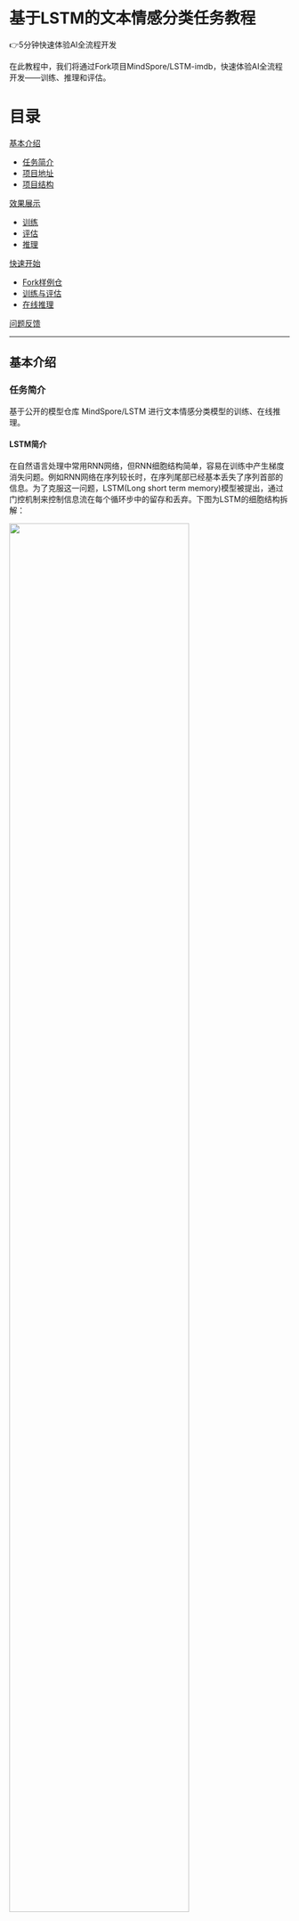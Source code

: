 # 基于LSTM的文本情感分类任务教程

👉5分钟快速体验AI全流程开发

在此教程中，我们将通过Fork项目MindSpore/LSTM-imdb，快速体验AI全流程开发——训练、推理和评估。

# 目录  
[基本介绍](#基本介绍)  
- [任务简介](#任务简介)
- [项目地址](#项目地址)
- [项目结构](#项目结构)

[效果展示](#效果展示)
- [训练](#训练)
- [评估](#评估)
- [推理](#推理)

[快速开始](#快速开始)
- [Fork样例仓](#复制)
- [训练与评估](#训练与评估)
- [在线推理](#在线推理)


[问题反馈](#问题反馈)


***
<a name="基本介绍"></a>
## 基本介绍

<a name="任务简介"></a>
### 任务简介

基于公开的模型仓库 MindSpore/LSTM 进行文本情感分类模型的训练、在线推理。

#### LSTM简介
在自然语言处理中常用RNN网络，但RNN细胞结构简单，容易在训练中产生梯度消失问题。例如RNN网络在序列较长时，在序列尾部已经基本丢失了序列首部的信息。为了克服这一问题，LSTM(Long short term memory)模型被提出，通过门控机制来控制信息流在每个循环步中的留存和丢弃。下图为LSTM的细胞结构拆解：

<img src="https://obs-xihe-beijing4.obs.cn-north-4.myhuaweicloud.com/xihe-img/projects/quick_start/lstm/lstm-model.PNG" width="80%">

#### 数据集简介
使用的数据集是情感分类的经典数据集 [IMDB](https://www.imdb.com/) ，数据集对评论进行二分类划分，分为Positive和Negative两类。IMDB数据集提供了25,000条电影评论用于训练，25,000条电影评论用于测试。下面为其样例：

| Review                                                       | Label    |
| ------------------------------------------------------------ | -------- |
| “Quitting” may be as much about exiting a pre-ordained identity as about drug withdrawal. As a rural guy coming to Beijing, class and success must have struck this young artist face on as an appeal to separate from his roots and far surpass his peasant parents’ acting success. Troubles arise, however, when the new man is too new, when it demands too big a departure from family, history, nature, and personal identity. The ensuing splits, and confusion between the imaginary and the real and the dissonance between the ordinary and the heroic are the stuff of a gut check on the one hand or a complete escape from self on the other. | Negative |
| This movie is amazing because the fact that the real people portray themselves and their real life experience and do such a good job it’s like they’re almost living the past over again. Jia Hongsheng plays himself an actor who quit everything except music and drugs struggling with depression and searching for the meaning of life while being angry at everyone especially the people who care for him most. | Positive |

<a name="项目地址"></a>
### 项目地址
- 项目仓库： [MindSpore/LSTM-imdb](https://xihe.mindspore.cn/projects/MindSpore/LSTM)
- 模型仓库： [MindSpore/LSTM_model](https://xihe.mindspore.cn/models/MindSpore/LSTM_model)
- 数据集仓库： [drizzlezyk/imdb_dataset](https://xihe.mindspore.cn/datasets/MindSpore/imdb)

<a name="项目结构"></a>
### 项目结构

项目的目录分为两个部分：推理（inference）和训练（train），推理可视化相关的代码放在inference文件夹下，训练相关的代码放在train文件夹下。

```python
 ├── inference    # 推理可视化相关代码目录
 │  ├── app.py    # 推理核心启动文件
 │  ├── pip-requirements.txt    # 推理可视化相关依赖文件
 │  └── config.json    # 推理相关模型文件路径配置
 └── train    # 在线训练相关代码目录
    ├── pip-requirements.txt  # 训练代码所需要的package依赖声明文件
    ├── lstm_aim_cust.py  # 自定义Aim训练代码 
    └── train.py       # 神经网络训练代码
```



***
<a name="效果展示"></a>
## 效果展示

<a name="训练"></a>
### 训练

   <img src="https://obs-xihe-beijing4.obs.cn-north-4.myhuaweicloud.com/xihe-img/projects/quick_start/resnet50/train_info.PNG" width="70%">

<a name="评估"></a>
### 评估

<img src=" https://obs-xihe-beijing4.obs.cn-north-4.myhuaweicloud.com/xihe-img/projects/quick_start/resnet50/aim_metrics.png" width="70%">

<a name="推理"></a>
### 推理

 <img src="https://obs-xihe-beijing4.obs.cn-north-4.myhuaweicloud.com/xihe-img/projects/quick_start/lstm/gradio-positive.PNG" width="70%">




***
<a name="快速开始"></a>
## 快速开始

<a name="复制"></a>
### Fork样例仓

1. 在项目搜索页中，搜索样例仓 **MindSpore/LSTM**

2. 点击“**Fork**”
  

<a name="训练与评估"></a>
### 训练与评估

创建训练后，就可以通过普通日志和可视化日志观察训练动态。

1. 选择“**训练**”页签，点击“**创建训练实例**”，在线填写表单，首先填写训练名称，选择对应的代码目录、启动文件。

   <img src="https://obs-xihe-beijing4.obs.cn-north-4.myhuaweicloud.com/xihe-img/projects/quick_start/lstm/train_form01.PNG" width="70%">
 
2. 输入模型、数据集、输出路径等超参数指定：
- 在表单中指定使用的预训练模型文件存放路径（文件存放在昇思大模型平台的模型模块下）
- 在表单中指定使用的数据集文件存放路径（文件存放在昇思大模型平台的数据集模块下）
- 训练的输出结果统一指定超参数名：output_path，需要在代码的argparse模块声明

   <img src="https://obs-xihe-beijing4.obs.cn-north-4.myhuaweicloud.com/xihe-img/projects/quick_start/lstm/train_form02.PNG" width="70%">

3. 点击创建训练，注意一个仓库同时只能有一个运行中的训练实例，且训练实例最多只能5个

4. 查看训练列表：将鼠标放置于“**训练**”栏上，点击训练下拉框中的“**训练列表**”即可。
  
   <img src="https://obs-xihe-beijing4.obs.cn-north-4.myhuaweicloud.com/xihe-img/projects/quick_start/lstm/lstm-train-list.PNG" width="70%"> 
   
5. 查看训练日志：点击训练名称，即可进入该训练的详情页面

   <img src="https://obs-xihe-beijing4.obs.cn-north-4.myhuaweicloud.com/xihe-img/projects/quick_start/resnet50/train_info.PNG" width="70%">
   
- 所有输出到超参数output_path的文件都在tar.gz文件中。

6. 自定义评估：
   
   如需要使用自定义评估，在创建训练实例时请将自定义评估按钮打开：

   <img src="https://obs-xihe-beijing4.obs.cn-north-4.myhuaweicloud.com/xihe-img/projects/quick_start/resnet50/aim.PNG" width="70%">

   在训练表单选择启动文件时选择 lstm_aim_cust.py
   
   注意：如果需要修改评估代码，请确保代码中超参数有**aim_repo**.


7. 训练结束后，点击开始评估按钮，等待加载完成后，即可查看评估结果。
  
   注：评估过程中按钮不可用，自定义评估方式等待时间会较长，请您耐心等待。

8. 查看报告

   评估完成后，我们可以查看生成的报告，包括代码中跟踪的变量：
损失值的变化图如下：

   <img src="https://obs-xihe-beijing4.obs.cn-north-4.myhuaweicloud.com/xihe-img/projects/quick_start/resnet50/aim_loss.png" width="70%">

   综合查看多个metics的变化趋势可以点击metrics，然后添加想查看的metrics后点击Search：

   <img src=" https://obs-xihe-beijing4.obs.cn-north-4.myhuaweicloud.com/xihe-img/projects/quick_start/resnet50/aim_metrics.png" width="70%">
   



<a name="在线推理"></a>
### 在线推理

本仓的推理模块是将训练好的模型迁移到实时的文本分类任务中，可以将某段文本预测为Positive/Negative


<a name="具体操作"></a>
#### 具体操作

1. 选择“**推理**”页签，点击“**启动**”按钮

2. 等待2分钟左右，会出现推理可视化界面，将需要预测的文字输入到文本框中即可进行预测。

    <img src="https://obs-xihe-beijing4.obs.cn-north-4.myhuaweicloud.com/xihe-img/projects/quick_start/lstm/gradio-lstm.PNG" width="70%">


3. LSTM情感分类效果展示：

    <img src="https://obs-xihe-beijing4.obs.cn-north-4.myhuaweicloud.com/xihe-img/projects/quick_start/lstm/gradio-positive.PNG" width="70%">



***
<a name="问题反馈"></a>
## 问题反馈

您如果按照教程在操作过程中出现任何问题，请您随时在我们的官网仓提issue，我们会及时回复您。如果您有任何建议，也可以添加官方助手小猫子（微信号：mindspore0328），我们非常欢迎您的宝贵建议，如被采纳，会收到MindSpore官方精美礼品哦！
